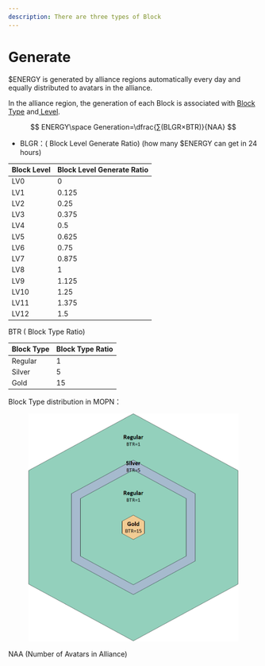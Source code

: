 ```yaml
---
description: There are three types of Block
---
```


# Generate

$ENERGY is generated by alliance regions automatically every day and equally distributed to avatars in the alliance.&#x20;

In the alliance region, the generation of each Block is associated with [Block Type](../../how-to-play/map-system.md#block-type) and[ Level](../../how-to-play/map-system.md#block-level).

$$
ENERGY\space Generation=\dfrac{∑(BLGR×BTR)}{NAA}
$$



* BLGR：( Block Level Generate Ratio) (how many $ENERGY can get in 24 hours)

| **Block Level** | **Block Level Generate Ratio** |
| --------------- | ------------------------------ |
| LV0             | 0                              |
| LV1             | 0.125                          |
| LV2             | 0.25                           |
| LV3             | 0.375                          |
| LV4             | 0.5                            |
| LV5             | 0.625                          |
| LV6             | 0.75                           |
| LV7             | 0.875                          |
| LV8             | 1                              |
| LV9             | 1.125                          |
| LV10            | 1.25                           |
| LV11            | 1.375                          |
| LV12            | 1.5                            |

BTR ( Block Type Ratio)

| **Block Type** | **Block Type Ratio** |
| -------------- | -------------------- |
| Regular        | 1                    |
| Silver         | 5                    |
| Gold           | 15                   |

Block Type distribution in MOPN：

<figure><img src="../../.gitbook/assets/BTR.png" alt=""><figcaption></figcaption></figure>

NAA (Number of Avatars in Alliance)



|   |
| - |
